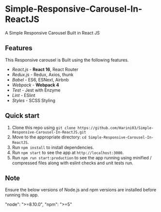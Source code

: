# Simple-Responsive-Carousel-In-ReactJS
A Simple Responsive Carousel Built in React JS

## Features

This Responsive carousel is Built using the following features.

- _React.js_ - **React 16**, React Router
- _Redux.js_ - Redux, Axios, thunk
- _Babel_ - ES6, ESNext, Airbnb 
- _Webpack_ - **Webpack 4**
- _Test_ - Jest with Enzyme
- _Lint_ - ESlint
- _Styles_ - SCSS Styling

## Quick start

1. Clone this repo using `git clone https://github.com/Harini03/Simple-Responsive-Carousel-In-ReactJS.git`
2. Move to the appropriate directory: `cd Simple-Responsive-Carousel-In-ReactJS`.<br />
3. Run `npm install` to install dependencies.<br />
4. Run `npm start` to see the app at `http://localhost:3000`.
5. Run `npm run start:production` to see the app running using minified / compressed files along with eslint checks and unit tests run.


## Note

Ensure the below versions of Node.js and npm versions are installed before running this app.

"node": ">=8.10.0",
"npm": ">=5"
